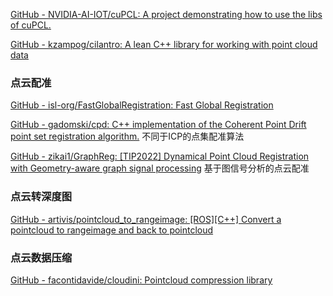 [GitHub - NVIDIA-AI-IOT/cuPCL: A project demonstrating how to use the libs of cuPCL.](https://github.com/NVIDIA-AI-IOT/cuPCL)


[GitHub - kzampog/cilantro: A lean C++ library for working with point cloud data](https://github.com/kzampog/cilantro)



### 点云配准
[GitHub - isl-org/FastGlobalRegistration: Fast Global Registration](https://github.com/isl-org/FastGlobalRegistration)

[GitHub - gadomski/cpd: C++ implementation of the Coherent Point Drift point set registration algorithm.](https://github.com/gadomski/cpd)  不同于ICP的点集配准算法  

[GitHub - zikai1/GraphReg: \[TIP2022\] Dynamical Point Cloud Registration with Geometry-aware graph signal processing](https://github.com/zikai1/GraphReg) 基于图信号分析的点云配准



### 点云转深度图
[GitHub - artivis/pointcloud\_to\_rangeimage: \[ROS\]\[C++\] Convert a pointcloud to rangeimage and back to pointcloud](https://github.com/artivis/pointcloud_to_rangeimage)


### 点云数据压缩
[GitHub - facontidavide/cloudini: Pointcloud compression library](https://github.com/facontidavide/cloudini)

